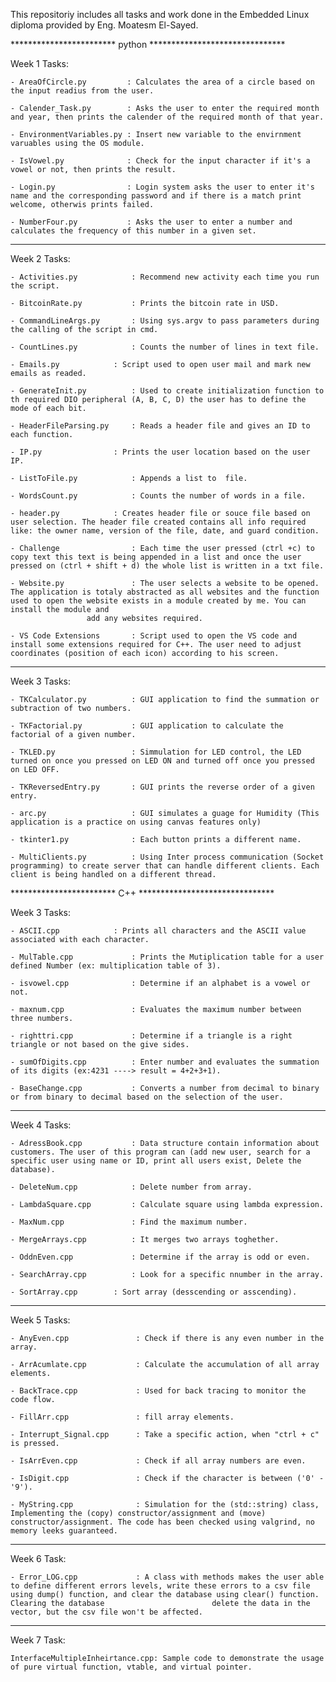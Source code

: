 This repositoriy includes all tasks and work done in the Embedded Linux diploma provided by Eng. Moatesm El-Sayed.


************************ python *******************************

Week 1 Tasks:

	- AreaOfCircle.py         : Calculates the area of a circle based on the input readius from the user.
	
	- Calender_Task.py    	  : Asks the user to enter the required month and year, then prints the calender of the required month of that year.
	
	- EnvironmentVariables.py : Insert new variable to the envirnment varuables using the OS module.

	- IsVowel.py	          : Check for the input character if it's a vowel or not, then prints the result.

	- Login.py                : Login system asks the user to enter it's name and the corresponding password and if there is a match print welcome, otherwis prints failed.

	- NumberFour.py           : Asks the user to enter a number and calculates the frequency of this number in a given set.
	
***********************************************************************************************************************************************************************************************************

Week 2 Tasks:

	- Activities.py            : Recommend new activity each time you run the script.
	
	- BitcoinRate.py           : Prints the bitcoin rate in USD.

	- CommandLineArgs.py       : Using sys.argv to pass parameters during the calling of the script in cmd.
	
	- CountLines.py	           : Counts the number of lines in text file.
	
	- Emails.py	           : Script used to open user mail and mark new emails as readed.
	
	- GenerateInit.py          : Used to create initialization function to th required DIO peripheral (A, B, C, D) the user has to define the mode of each bit. 
	
	- HeaderFileParsing.py     : Reads a header file and gives an ID to each function.
	
	- IP.py		           : Prints the user location based on the user IP.
	
	- ListToFile.py	           : Appends a list to  file. 
	
	- WordsCount.py	           : Counts the number of words in a file.
	
	- header.py	           : Creates header file or souce file based on user selection. The header file created contains all info required like: the owner name, version of the file, date, and guard condition.
	
	- Challenge                : Each time the user pressed (ctrl +c) to copy text this text is being appended in a list and once the user pressed on (ctrl + shift + d) the whole list is written in a txt file.
	
	- Website.py               : The user selects a website to be opened. The application is totaly abstracted as all websites and the function used to open the website exists in a module created by me. You can install the module and
 				     add any websites required.
	
	- VS Code Extensions       : Script used to open the VS code and install some extensions required for C++. The user need to adjust coordinates (position of each icon) according to his screen.
                                                    
************************************************************************************************************************************************************************************************************

Week 3 Tasks:

	- TKCalculator.py          : GUI application to find the summation or subtraction of two numbers.
	
	- TKFactorial.py           : GUI application to calculate the factorial of a given number.
	
	- TKLED.py                 : Simmulation for LED control, the LED turned on once you pressed on LED ON and turned off once you pressed on LED OFF.
	
	- TKReversedEntry.py	   : GUI prints the reverse order of a given entry.
	
	- arc.py                   : GUI simulates a guage for Humidity (This application is a practice on using canvas features only) 
	
	- tkinter1.py              : Each button prints a different name.
	
	- MultiClients.py          : Using Inter process communication (Socket programming) to create server that can handle different clients. Each client is being handled on a different thread.
	
	
	
************************ C++ *******************************
	
Week 3 Tasks:

	- ASCII.cpp	           : Prints all characters and the ASCII value associated with each character. 
	
	- MulTable.cpp	           : Prints the Mutiplication table for a user defined Number (ex: multiplication table of 3).
	
	- isvowel.cpp	           : Determine if an alphabet is a vowel or not.
	
	- maxnum.cpp	           : Evaluates the maximum number between three numbers.
	
	- righttri.cpp	           : Determine if a triangle is a right triangle or not based on the give sides.
	
	- sumOfDigits.cpp          : Enter number and evaluates the summation of its digits (ex:4231 ----> result = 4+2+3+1).
	
	- BaseChange.cpp           : Converts a number from decimal to binary or from binary to decimal based on the selection of the user.

**********************************************************************************************************************************************************************************************************

Week 4 Tasks:

	- AdressBook.cpp           : Data structure contain information about customers. The user of this program can (add new user, search for a specific user using name or ID, print all users exist, Delete the database). 
	
	- DeleteNum.cpp            : Delete number from array.
	
	- LambdaSquare.cpp         : Calculate square using lambda expression.
	
	- MaxNum.cpp	           : Find the maximum number.
	
	- MergeArrays.cpp          : It merges two arrays toghether.
	
	- OddnEven.cpp	           : Determine if the array is odd or even.
	
	- SearchArray.cpp          : Look for a specific nnumber in the array.

  	- SortArray.cpp		   : Sort array (desscending or asscending).

**********************************************************************************************************************************************************************************************************

Week 5 Tasks:

	- AnyEven.cpp       	    : Check if there is any even number in the array. 
	
	- ArrAcumlate.cpp           : Calculate the accumulation of all array elements.
	
	- BackTrace.cpp             : Used for back tracing to monitor the code flow.
	
	- FillArr.cpp	            : fill array elements.
	
	- Interrupt_Signal.cpp      : Take a specific action, when "ctrl + c" is pressed.
	
	- IsArrEven.cpp	            : Check if all array numbers are even.
	
	- IsDigit.cpp          	    : Check if the character is between ('0' - '9').

  	- MyString.cpp	       	    : Simulation for the (std::string) class, Implementing the (copy) constructor/assignment and (move) constructor/assignment. The code has been checked using valgrind, no memory leeks guaranteed.   

**********************************************************************************************************************************************************************************************************

Week 6 Task:

	- Error_LOG.cpp       	    : A class with methods makes the user able to define different errors levels, write these errors to a csv file using dump() function, and clear the database using clear() function. Clearing the database 					      delete the data in the vector, but the csv file won't be affected. 

 **********************************************************************************************************************************************************************************************************

Week 7 Task:

    InterfaceMultipleInheirtance.cpp: Sample code to demonstrate the usage of pure virtual function, vtable, and virtual pointer.  







